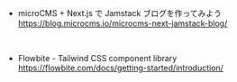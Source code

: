 -   microCMS + Next.js で Jamstack ブログを作ってみよう
    https://blog.microcms.io/microcms-next-jamstack-blog/

<br/>

-   Flowbite - Tailwind CSS component library
    https://flowbite.com/docs/getting-started/introduction/
